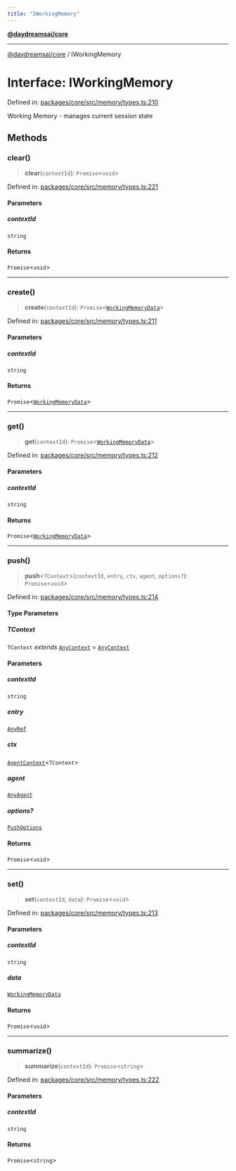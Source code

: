 ```yaml
---
title: "IWorkingMemory"
---
```


[**@daydreamsai/core**](./api-reference.md)

***

[@daydreamsai/core](./api-reference.md) / IWorkingMemory

# Interface: IWorkingMemory

Defined in: [packages/core/src/memory/types.ts:210](https://github.com/dojoengine/daydreams/blob/612e9304717c546d301f9cac8c204de734cac957/packages/core/src/memory/types.ts#L210)

Working Memory - manages current session state

## Methods

### clear()

> **clear**(`contextId`): `Promise`\<`void`\>

Defined in: [packages/core/src/memory/types.ts:221](https://github.com/dojoengine/daydreams/blob/612e9304717c546d301f9cac8c204de734cac957/packages/core/src/memory/types.ts#L221)

#### Parameters

##### contextId

`string`

#### Returns

`Promise`\<`void`\>

***

### create()

> **create**(`contextId`): `Promise`\<[`WorkingMemoryData`](./WorkingMemoryData.md)\>

Defined in: [packages/core/src/memory/types.ts:211](https://github.com/dojoengine/daydreams/blob/612e9304717c546d301f9cac8c204de734cac957/packages/core/src/memory/types.ts#L211)

#### Parameters

##### contextId

`string`

#### Returns

`Promise`\<[`WorkingMemoryData`](./WorkingMemoryData.md)\>

***

### get()

> **get**(`contextId`): `Promise`\<[`WorkingMemoryData`](./WorkingMemoryData.md)\>

Defined in: [packages/core/src/memory/types.ts:212](https://github.com/dojoengine/daydreams/blob/612e9304717c546d301f9cac8c204de734cac957/packages/core/src/memory/types.ts#L212)

#### Parameters

##### contextId

`string`

#### Returns

`Promise`\<[`WorkingMemoryData`](./WorkingMemoryData.md)\>

***

### push()

> **push**\<`TContext`\>(`contextId`, `entry`, `ctx`, `agent`, `options?`): `Promise`\<`void`\>

Defined in: [packages/core/src/memory/types.ts:214](https://github.com/dojoengine/daydreams/blob/612e9304717c546d301f9cac8c204de734cac957/packages/core/src/memory/types.ts#L214)

#### Type Parameters

##### TContext

`TContext` *extends* [`AnyContext`](./AnyContext.md) = [`AnyContext`](./AnyContext.md)

#### Parameters

##### contextId

`string`

##### entry

[`AnyRef`](./AnyRef.md)

##### ctx

[`AgentContext`](./AgentContext.md)\<`TContext`\>

##### agent

[`AnyAgent`](./AnyAgent.md)

##### options?

[`PushOptions`](./PushOptions.md)

#### Returns

`Promise`\<`void`\>

***

### set()

> **set**(`contextId`, `data`): `Promise`\<`void`\>

Defined in: [packages/core/src/memory/types.ts:213](https://github.com/dojoengine/daydreams/blob/612e9304717c546d301f9cac8c204de734cac957/packages/core/src/memory/types.ts#L213)

#### Parameters

##### contextId

`string`

##### data

[`WorkingMemoryData`](./WorkingMemoryData.md)

#### Returns

`Promise`\<`void`\>

***

### summarize()

> **summarize**(`contextId`): `Promise`\<`string`\>

Defined in: [packages/core/src/memory/types.ts:222](https://github.com/dojoengine/daydreams/blob/612e9304717c546d301f9cac8c204de734cac957/packages/core/src/memory/types.ts#L222)

#### Parameters

##### contextId

`string`

#### Returns

`Promise`\<`string`\>
